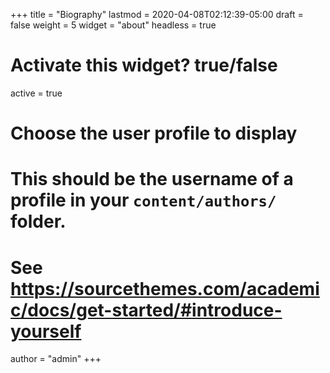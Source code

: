 +++
title = "Biography"
lastmod = 2020-04-08T02:12:39-05:00
draft = false
weight = 5
widget = "about"
headless = true
# Activate this widget? true/false
active = true

# Choose the user profile to display
# This should be the username of a profile in your `content/authors/` folder.
# See https://sourcethemes.com/academic/docs/get-started/#introduce-yourself
author = "admin"
+++
